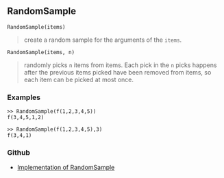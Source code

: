 ## RandomSample

```
RandomSample(items)
```

> create a random sample for the arguments of the `items`.

```
RandomSample(items, n)
```

> randomly picks `n` items from items. Each pick in the `n` picks happens after the previous items picked have been removed from items, so each item can be picked at most once.

### Examples

```
>> RandomSample(f(1,2,3,4,5))
f(3,4,5,1,2)

>> RandomSample(f(1,2,3,4,5),3)
f(3,4,1)
```
### Github
* [Implementation of RandomSample](https://github.com/axkr/symja_android_library/blob/master/symja_android_library/matheclipse-core/src/main/java/org/matheclipse/core/builtin/RandomFunctions.java#L638) 
